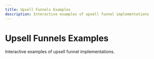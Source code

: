```yaml
---
title: Upsell Funnels Examples
description: Interactive examples of upsell funnel implementations
---
```


# Upsell Funnels Examples

Interactive examples of upsell funnel implementations.